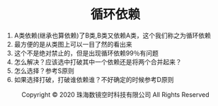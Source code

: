# <center>循环依赖</center>

1. A类依赖(继承也算依赖)了B类,B类又依赖A类，这个我们称之为循环依赖
2. 最方便的是从类图上可以一目了然的看出来
3. 这个不是绝对禁止的，但是出现循环依赖99％有问题
4. 怎么解决？应该选中打破其中一个依赖还是将两个合并起来？
5. 怎么选择？参考S原则
6. 如果选择打破，打破谁依赖谁？不好确定的时候参考D原则

<center> Copyright © 2020 珠海数镜空时科技有限公司 All Rights Reserved</center>